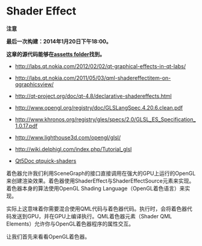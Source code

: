 # Shader Effect

**注意**

**最后一次构建：2014年1月20日下午18:00。**

**这章的源代码能够在[assetts folder](http://qmlbook.org/assets)找到。**

* http://labs.qt.nokia.com/2012/02/02/qt-graphical-effects-in-qt-labs/

* http://labs.qt.nokia.com/2011/05/03/qml-shadereffectitem-on-qgraphicsview/

* http://qt-project.org/doc/qt-4.8/declarative-shadereffects.html

* http://www.opengl.org/registry/doc/GLSLangSpec.4.20.6.clean.pdf

* http://www.khronos.org/registry/gles/specs/2.0/GLSL_ES_Specification_1.0.17.pdf

* http://www.lighthouse3d.com/opengl/glsl/

* http://wiki.delphigl.com/index.php/Tutorial_glsl

* [Qt5Doc qtquick-shaders](http://doc.qt.nokia.com/5.0-snapshot/qtquick-shaders.html)

着色器允许我们利用SceneGraph的接口直接调用在强大的GPU上运行的OpenGL来创建渲染效果。着色器使用ShaderEffect与ShaderEffectSource元素来实现。着色器本身的算法使用OpenGL Shading Language（OpenGL着色语言）来实现。

实际上这意味着你需要混合使用QML代码与着色器代码。执行时，会将着色器代码发送到GPU，并在GPU上编译执行。QML着色器元素（Shader QML Elements）允许你与OpenGL着色器程序的属性交互。

让我们首先来看看OpenGL着色器。
